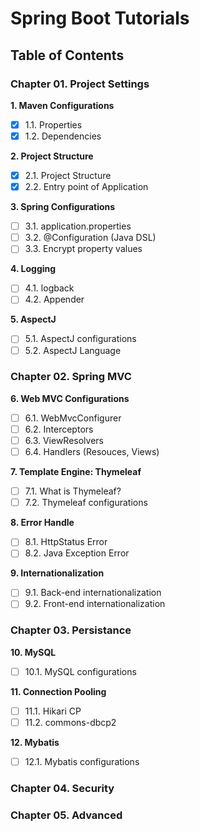# Spring Boot Tutorials

## Table of Contents

### Chapter 01. Project Settings 


**1. Maven Configurations**
   - [x] 1.1. Properties
   - [x] 1.2. Dependencies
   
**2. Project Structure**
   - [x] 2.1. Project Structure
   - [x] 2.2. Entry point of Application 

**3. Spring Configurations**
   - [ ] 3.1. application.properties
   - [ ] 3.2. @Configuration (Java DSL)
   - [ ] 3.3. Encrypt property values
   
**4. Logging**
   - [ ] 4.1. logback
   - [ ] 4.2. Appender
   
**5. AspectJ**
   - [ ] 5.1. AspectJ configurations
   - [ ] 5.2. AspectJ Language

### Chapter 02. Spring MVC
**6. Web MVC Configurations**
   - [ ] 6.1. WebMvcConfigurer
   - [ ] 6.2. Interceptors
   - [ ] 6.3. ViewResolvers
   - [ ] 6.4. Handlers (Resouces, Views)
   
**7. Template Engine: Thymeleaf**
   - [ ] 7.1. What is Thymeleaf?
   - [ ] 7.2. Thymeleaf configurations

**8. Error Handle**
   - [ ] 8.1. HttpStatus Error
   - [ ] 8.2. Java Exception Error
   
**9. Internationalization**
   - [ ] 9.1. Back-end internationalization
   - [ ] 9.2. Front-end internationalization 
   
### Chapter 03. Persistance
**10. MySQL**
   - [ ] 10.1. MySQL configurations
   
**11. Connection Pooling**
   - [ ] 11.1. Hikari CP
   - [ ] 11.2. commons-dbcp2

**12. Mybatis**
   - [ ] 12.1. Mybatis configurations
   
### Chapter 04. Security


### Chapter 05. Advanced
